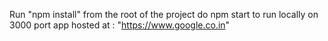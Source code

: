 Run "npm install" from the root of the project
do npm start to run locally on 3000 port
app hosted at : "https://www.google.co.in"
